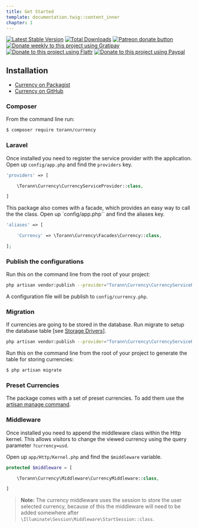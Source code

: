 ```yaml
---
title: Get Started
template: documentation.twig::content_inner
chapter: 1
---
```

[![Latest Stable Version](https://poser.pugx.org/torann/currency/v/stable.png)](https://packagist.org/packages/torann/currency)
[![Total Downloads](https://poser.pugx.org/torann/currency/downloads.png)](https://packagist.org/packages/torann/currency)
[![Patreon donate button](https://img.shields.io/badge/patreon-donate-yellow.svg)](https://www.patreon.com/torann)
[![Donate weekly to this project using Gratipay](https://img.shields.io/badge/gratipay-donate-yellow.svg)](https://gratipay.com/~torann)
[![Donate to this project using Flattr](https://img.shields.io/badge/flattr-donate-yellow.svg)](https://flattr.com/profile/torann)
[![Donate to this project using Paypal](https://img.shields.io/badge/Donate-PayPal-green.svg)](https://www.paypal.com/cgi-bin/webscr?cmd=_s-xclick&hosted_button_id=4CJA2A97NPYVU)

## Installation

- [Currency on Packagist](https://packagist.org/packages/torann/currency)
- [Currency on GitHub](https://github.com/torann/laravel-currency)

### Composer

From the command line run:

```bash
$ composer require torann/currency
```

### Laravel

Once installed you need to register the service provider with the application. Open up `config/app.php` and find the `providers` key.

```php
'providers' => [

    \Torann\Currency\CurrencyServiceProvider::class,

]
```

This package also comes with a facade, which provides an easy way to call the the class. Open up `config/app.php`` and find the aliases key.

```php
'aliases' => [

    'Currency' => \Torann\Currency\Facades\Currency::class,

];
```

### Publish the configurations

Run this on the command line from the root of your project:

```bash
php artisan vendor:publish --provider="Torann\Currency\CurrencyServiceProvider" --tag=config
```

A configuration file will be publish to `config/currency.php`.

### Migration

If currencies are going to be stored in the database. Run migrate to setup the database table [see [Storage Drivers](/projects/laravel-currency/doc/storage-drivers.html)].

```bash
php artisan vendor:publish --provider="Torann\Currency\CurrencyServiceProvider" --tag=migrations
```

Run this on the command line from the root of your project to generate the table for storing currencies:

```bash
$ php artisan migrate
```

### Preset Currencies

The package comes with a set of preset currencies. To add them use the [artisan manage command](/projects/laravel-currency/doc/commands.html).

### Middleware

Once installed you need to append the middleware class within the Http kernel. This allows visitors to change the viewed currency using the query parameter `?currency=usd`.

Open up `app/Http/Kernel.php` and find the `$middleware` variable.

```php
protected $middleware = [

    \Torann\Currency\Middleware\CurrencyMiddleware::class,

]
```

> **Note:** The currency middleware uses the session to store the user selected currency, because of this the middleware will need to be added somewhere after `\Illuminate\Session\Middleware\StartSession::class`.